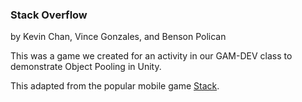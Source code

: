 ### Stack Overflow ###
by Kevin Chan, Vince Gonzales, and Benson Polican

This was a game we created for an activity in our GAM-DEV class to demonstrate Object Pooling in Unity.

This adapted from the popular mobile game [Stack](https://play.google.com/store/apps/details?id=com.ketchapp.stack&hl=en).